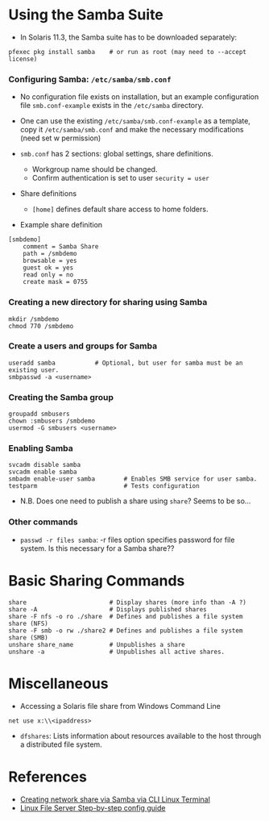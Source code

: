 # Using the Samba Suite
- In Solaris 11.3, the Samba suite has to be downloaded separately:

```
pfexec pkg install samba    # or run as root (may need to --accept license)
```


### Configuring Samba: `/etc/samba/smb.conf`
- No configuration file exists on installation, but an example configuration file `smb.conf-example` exists in the `/etc/samba` directory.
- One can use the existing `/etc/samba/smb.conf-example` as a template, copy it `/etc/samba/smb.conf` and make the necessary modifications (need set w permission)
- `smb.conf` has 2 sections: global settings, share definitions.

    - Workgroup name should be changed.
    - Confirm authentication is set to user `security = user`

- Share definitions
    - `[home]` defines default share access to home folders.
- Example share definition
```
[smbdemo]
    comment = Samba Share
    path = /smbdemo
    browsable = yes
    guest ok = yes
    read only = no
    create mask = 0755
```
### Creating a new directory for sharing using Samba
```
mkdir /smbdemo
chmod 770 /smbdemo
```

### Create a users and groups for Samba
```
useradd samba           # Optional, but user for samba must be an existing user.
smbpasswd -a <username>
```

### Creating the Samba group
```
groupadd smbusers
chown :smbusers /smbdemo
usermod -G smbusers <username>
```

### Enabling Samba
```
svcadm disable samba
svcadm enable samba
smbadm enable-user samba        # Enables SMB service for user samba.
testparm                        # Tests configuration
```
- N.B. Does one need to publish a share using `share`? Seems to be so...

### Other commands
- `passwd -r files samba`: -r files option specifies password for file system. Is this necessary for a Samba share??

# Basic Sharing Commands
```
share                       # Display shares (more info than -A ?)
share -A                    # Displays published shares
share -F nfs -o ro ./share  # Defines and publishes a file system share (NFS)
share -F smb -o rw ./share2 # Defines and publishes a file system share (SMB)
unshare share_name          # Unpublishes a share
unshare -a                  # Unpublishes all active shares.
```

# Miscellaneous
- Accessing a Solaris file share from Windows Command Line
```
net use x:\\<ipaddress>
```
- `dfshares`: Lists information about resources available to the host through a distributed file system.

# References
- [Creating network share via Samba via CLI Linux Terminal](https://help.ubuntu.com/community/How%20to%20Create%20a%20Network%20Share%20Via%20Samba%20Via%20CLI%20(Command-line%20interface/Linux%20Terminal)%20-%20Uncomplicated,%20Simple%20and%20Brief%20Way!)
- [Linux File Server Step-by-step config guide](http://www.tomsitpro.com/articles/linux-server-configuration-guide-book-excerpt,2-777-2.html)
